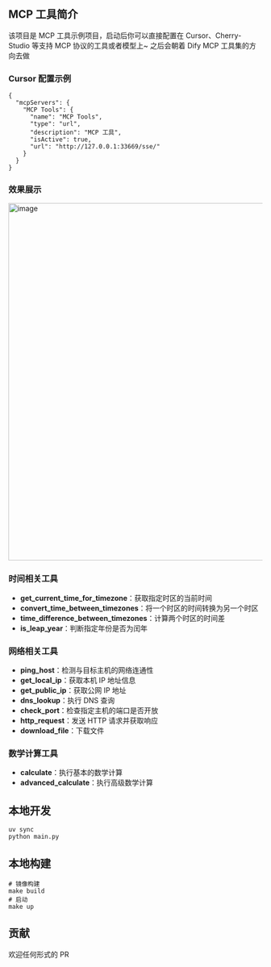 ## MCP 工具简介

该项目是 MCP 工具示例项目，启动后你可以直接配置在 Cursor、Cherry-Studio 等支持 MCP 协议的工具或者模型上~
之后会朝着 Dify MCP 工具集的方向去做
### Cursor 配置示例

```
{
  "mcpServers": {
    "MCP Tools": {
      "name": "MCP Tools",
      "type": "url",
      "description": "MCP 工具",
      "isActive": true,
      "url": "http://127.0.0.1:33669/sse/"
    }
  }
}
```

### 效果展示

<img width="976" height="709" alt="image" src="https://github.com/user-attachments/assets/fc9f469f-0a10-44a2-82e3-9f561b2aace8" />


### 时间相关工具
- **get_current_time_for_timezone**：获取指定时区的当前时间
- **convert_time_between_timezones**：将一个时区的时间转换为另一个时区
- **time_difference_between_timezones**：计算两个时区的时间差
- **is_leap_year**：判断指定年份是否为闰年

### 网络相关工具
- **ping_host**：检测与目标主机的网络连通性
- **get_local_ip**：获取本机 IP 地址信息
- **get_public_ip**：获取公网 IP 地址
- **dns_lookup**：执行 DNS 查询
- **check_port**：检查指定主机的端口是否开放
- **http_request**：发送 HTTP 请求并获取响应
- **download_file**：下载文件

### 数学计算工具
- **calculate**：执行基本的数学计算
- **advanced_calculate**：执行高级数学计算

## 本地开发

```
uv sync
python main.py
```

## 本地构建

```
# 镜像构建
make build 
# 启动
make up 
```

## 贡献

欢迎任何形式的 PR 
